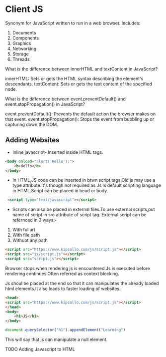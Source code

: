 # Client JS

Synonym for JavaScript written to run in a web browser.
Includes:

1. Documents
2. Components
3. Graphics
4. Networking
5. Storage
6. Threads

What is the difference between innerHTML and textContent in JavaScript?

innerHTML: Sets or gets the HTML syntax describing the element's descendants.
textContent: Sets or gets the text content of the specified node.

What is the difference between event.preventDefault() and event.stopPropagation() in JavaScript?

event.preventDefault(): Prevents the default action the browser makes on that event.
event.stopPropagation(): Stops the event from bubbling up or capturing down the DOM.

## Adding Websites

- Inline javascript- Inserted inside HTML tags.

```html
<body onload="alert('Hello');">
    <b>Hello</b>
</body>
```

- In HTML,JS code can be inserted in btwn script tags.Old js may use a type attribute.It's though not required as Js is default scripting language in HTML.Script can be placed in head or body.

```html
 <script type="text/javascript"></script>
```

- Scripts can also be placed in external files.To use external scripts,put name of script in src attribute of script tag.
External script can be refernced in 3 ways:-

1. With ful url
2. With file path
3. Withuot any path

```html
<script src="https://www.kipcollo.com/js/script.js"></script>
<script src="js/script.js"></script>
<script src="script.js"></script>
```

Browser stops when rendering js is encountered.Js is executed before rendering continues.Often referred as context blocking.

Js shoul be placed at the end so that it can manipulates the already loaded html elements.It also leads to faster loading of websites.

```html
<head>
<script src="https://www.kipcollo.com/js/script.js"></script>
</head>
<body>
    <h1>JS</h1>
</body>
```

```js
document.querySelector("h1").appendElement("Learning")
```

This will say that js can manipulate a null element.

TODO Adding Javascript to HTML
